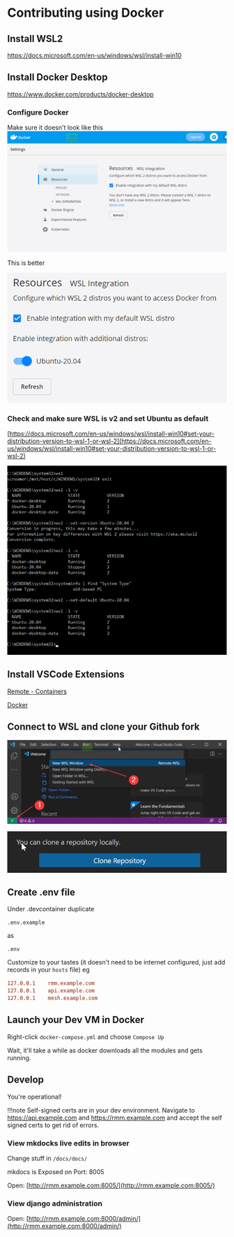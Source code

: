 # Contributing using Docker

## Install WSL2

<https://docs.microsoft.com/en-us/windows/wsl/install-win10>

## Install Docker Desktop

<https://www.docker.com/products/docker-desktop>

### Configure Docker

Make sure it doesn't look like this
![img](images/docker_WSL2_distros_missing.png)

This is better

![img](images/docker_with_ubuntu-20.04.png)

### Check and make sure WSL is v2 and set Ubuntu as default

[https://docs.microsoft.com/en-us/windows/wsl/install-win10#set-your-distribution-version-to-wsl-1-or-wsl-2](https://docs.microsoft.com/en-us/windows/wsl/install-win10#set-your-distribution-version-to-wsl-1-or-wsl-2)

![img](images/wls2_upgrade_and_set_default.png)

## Install VSCode Extensions

[Remote - Containers](https://marketplace.visualstudio.com/items?itemName=ms-vscode-remote.remote-containers)

[Docker](https://marketplace.visualstudio.com/items?itemName=ms-azuretools.vscode-docker)

## Connect to WSL and clone your Github fork

![Connect to WSL](images/vscode_wsl_docker_setup1.png)

![Clone Repo](images/vscode_wsl_docker_setup2.png)

## Create .env file

Under .devcontainer duplicate

```text
.env.example
```

as

```text
.env
```

Customize to your tastes (it doesn't need to be internet configured, just add records in your `hosts` file) eg

```conf
127.0.0.1    rmm.example.com
127.0.0.1    api.example.com
127.0.0.1    mesh.example.com
```

## Launch your Dev VM in Docker

Right-click `docker-compose.yml` and choose `Compose Up`

Wait, it'll take a while as docker downloads all the modules and gets running.

## Develop

You're operational!

!!!note
    Self-signed certs are in your dev environment. Navigate to <https://api.example.com> and <https://rmm.example.com> and accept the self signed certs to get rid of errors.

### View mkdocks live edits in browser

Change stuff in `/docs/docs/`

mkdocs is Exposed on Port: 8005

Open: [http://rmm.example.com:8005/](http://rmm.example.com:8005/)

### View django administration

Open: [http://rmm.example.com:8000/admin/](http://rmm.example.com:8000/admin/)
